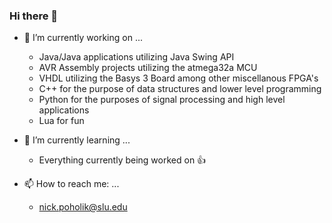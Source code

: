### Hi there 👋

- 🔭 I’m currently working on ...
  - Java/Java applications utilizing Java Swing API
  - AVR Assembly projects utilizing the atmega32a MCU
  - VHDL utilizing the Basys 3 Board among other miscellanous FPGA's
  - C++ for the purpose of data structures and lower level programming
  - Python for the purposes of signal processing and high level applications
  - Lua for fun

- 🌱 I’m currently learning ...
  - Everything currently being worked on 👍

- 📫 How to reach me: ...
  - nick.poholik@slu.edu

<!--
**npoholik/npoholik** is a ✨ _special_ ✨ repository because its `README.md` (this file) appears on your GitHub profile.

Here are some ideas to get you started:

- 🔭 I’m currently working on ...
- 🌱 I’m currently learning ...
- 👯 I’m looking to collaborate on ...
- 🤔 I’m looking for help with ...
- 💬 Ask me about ...
- 📫 How to reach me: ...
- 😄 Pronouns: ...
- ⚡ Fun fact: ...
-->

